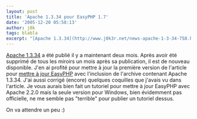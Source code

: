 ```yaml
---
layout: post
title: 'Apache 1.3.34 pour EasyPHP 1.7'
date: '2005-12-20 05:58:13'
author: j0k
tags: blabla
excerpt: "[Apache 1.3.34](http://www.j0k3r.net/news-apache-1-3-34-758.html) a été publié il y a maintenant deux mois. Après avoir été supprimé de tous les miroirs un mois après sa publication, il est de nouveau disponible.     \nJ'en ai profité pour mettre à jour la première version de l'article pour [mettre à jour      …"
---
```


[Apache 1.3.34](http://www.j0k3r.net/news-apache-1-3-34-758.html) a été publié il y a maintenant deux mois. Après avoir été supprimé de tous les miroirs un mois après sa publication, il est de nouveau disponible.
J'en ai profité pour mettre à jour la première version de l'article pour [mettre à jour EasyPHP](http://www.j0k3r.net/articles-mettre-a-jour-easyphp-v1-6.html) avec l'inclusion de l'archive contenant Apache 1.3.34. J'ai aussi corrigé (encore) quelques coquilles que j'avais vu dans l'article.   Je vous aurais bien fait un tutoriel pour mettre à jour EasyPHP avec Apache 2.2.0 mais la seule version pour Windows, bien évidemment pas officielle, ne me semble pas "terrible" pour publier un tutoriel dessus.

On va attendre un peu :)
